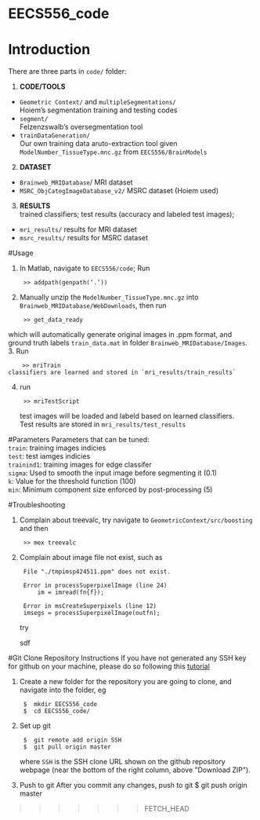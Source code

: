 EECS556_code
=======

# Introduction
There are three parts in `code/` folder:

1. **CODE/TOOLS** 
 * `Geometric Context/` and `multipleSegmentations/` <br /> 
    Hoiem’s segmentation training and testing codes
 * `segment/` <br /> 
    Felzenzswalb’s oversegmentation tool
 * `trainDataGeneration/` <br /> 
    Our own training data aruto-extraction tool given `ModelNumber_TissueType.mnc.gz` from `EECS556/BrainModels`
2. **DATASET**
 * `Brainweb_MRIDatabase`/ MRI dataset
 * `MSRC_ObjCategImageDatabase_v2/` MSRC dataset (Hoiem used)
3. **RESULTS** <br /> 
    trained classifiers; test results (accuracy and labeled test images);
 * `mri_results/` results for MRI dataset
 * `msrc_results/` results for MSRC dataset

#Usage
1. In Matlab, navigate to `EECS556/code`; Run

        >> addpath(genpath(‘.’))
2. Manually unzip  the `ModelNumber_TissueType.mnc.gz` into `Brainweb_MRIDatabase/WebDownloads`, then run

        >> get_data_ready
 which will automatically generate original images in .ppm format, and ground truth labels `train_data.mat` in folder `Brainweb_MRIDatabase/Images`. <br />
3.  Run 

        >> mriTrain
    classifiers are learned and stored in `mri_results/train_results`
4. run 

        >> mriTestScript
    test images will be loaded and labeld based on learned classifiers. <br />
    Test results are stored in `mri_results/test_results`

#Parameters
Parameters that can be tuned: <br /> 
    `train`: training images indicies <br /> 
    `test`: test iamges indicies <br /> 
    `trainind1`: training images for edge classifer <br /> 
    `sigma`: Used to smooth the input image before segmenting it (0.1) <br />
    `k`: Value for the threshold function (100) <br /> 
    `min`: Minimum component size enforced by post-processing (5) 

#Troubleshooting
1. Complain about treevalc, try navigate to `GeometricContext/src/boosting` and then

        >> mex treevalc
2. Complain about image file not exist, such as 

		File "./tmpimsp424511.ppm" does not exist.
	
		Error in processSuperpixelImage (line 24)
    		im = imread(fn{f});
	
		Error in msCreateSuperpixels (line 12)
		imsegs = processSuperpixelImage(outfn);
	try
	
	sdf
	

#Git Clone Repository Instructions
If you have not generated any SSH key for github on your machine, please do so following this [tutorial](https://help.github.com/articles/generating-ssh-keys)

1. Create a new folder for the repository you are going to clone, and navigate into the folder, eg

		$  mkdir EECS556_code
		$  cd EECS556_code/
2. Set up git
		
		$  git remote add origin SSH
		$  git pull origin master
	where `SSH` is the SSH clone URL shown on the github repository webpage (near the bottom of the right column, above "Download ZIP").
3. Push to git
	After you commit any changes, push to git
		$  git push origin master


>>>>>>> FETCH_HEAD
